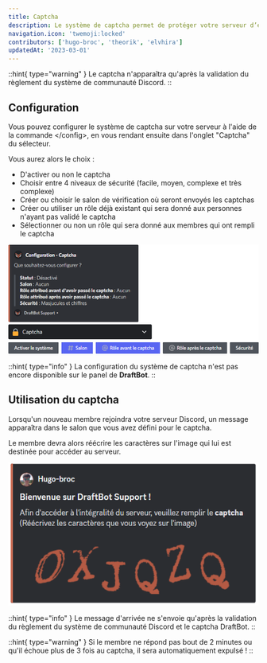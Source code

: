 ```yaml
---
title: Captcha
description: Le système de captcha permet de protéger votre serveur d’éventuelles attaques de robots qu'il pourrait subir.
navigation.icon: 'twemoji:locked'
contributors: ['hugo-broc', 'theorik', 'elvhira']
updatedAt: '2023-03-01'
---
```


::hint{ type="warning" }
  Le captcha n'apparaîtra qu'après la validation du règlement du système de communauté Discord.
::

## Configuration

Vous pouvez configurer le système de captcha sur votre serveur à l'aide de la commande \</config>, en vous rendant ensuite dans l'onglet "Captcha" du sélecteur.

Vous aurez alors le choix :

- D'activer ou non le captcha
- Choisir entre 4 niveaux de sécurité (facile, moyen, complexe et très complexe)
- Créer ou choisir le salon de vérification où seront envoyés les captchas
- Créer ou utiliser un rôle déjà existant qui sera donné aux personnes n'ayant pas validé le captcha
- Sélectionner ou non un rôle qui sera donné aux membres qui ont rempli le captcha

![Configuration du captcha](../assets/captcha/view.png)

::hint{ type="info" }
  La configuration du système de captcha n'est pas encore disponible sur le panel de **DraftBot**.
::

## Utilisation du captcha

Lorsqu'un nouveau membre rejoindra votre serveur Discord, un message apparaîtra dans le salon que vous avez défini pour le captcha.

Le membre devra alors réécrire les caractères sur l'image qui lui est destinée pour accéder au serveur.

![Message envoyé dans le salon dédié au captcha lorsqu'un membre rejoint le serveur](../assets/captcha/view_arrival.png)

::hint{ type="info" }
  Le message d'arrivée ne s'envoie qu'après la validation du règlement du système de communauté Discord et le captcha DraftBot.
::

::hint{ type="warning" }
  Si le membre ne répond pas bout de 2 minutes ou qu'il échoue plus de 3 fois au captcha, il sera automatiquement expulsé !
::
